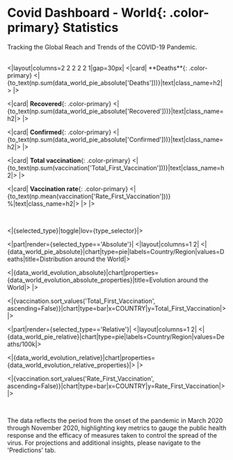 # Covid Dashboard - **World**{: .color-primary} Statistics

Tracking the Global Reach and Trends of the COVID-19 Pandemic.

<br/>
<|layout|columns=2 2 2 2 2 1|gap=30px|
<|card|
**Deaths**{: .color-primary}
<|{to_text(np.sum(data_world_pie_absolute['Deaths']))}|text|class_name=h2|>
|>

<|card|
**Recovered**{: .color-primary}
<|{to_text(np.sum(data_world_pie_absolute['Recovered']))}|text|class_name=h2|>
|>

<|card|
**Confirmed**{: .color-primary}
<|{to_text(np.sum(data_world_pie_absolute['Confirmed']))}|text|class_name=h2|>
|>

<|card|
**Total vaccination**{: .color-primary}
<|{to_text(np.sum(vaccination['Total_First_Vaccination']))}|text|class_name=h2|>
|>

<|card|
**Vaccination rate**{: .color-primary}
<|{to_text(np.mean(vaccination['Rate_First_Vaccination']))} %|text|class_name=h2|>
|>
|>

<br/>

<|{selected_type}|toggle|lov={type_selector}|>

<|part|render={selected_type=='Absolute'}|
<|layout|columns=1 2|
<|{data_world_pie_absolute}|chart|type=pie|labels=Country/Region|values=Deaths|title=Distribution around the World|>

<|{data_world_evolution_absolute}|chart|properties={data_world_evolution_absolute_properties}|title=Evolution around the World|>
|>

<|{vaccination.sort_values('Total_First_Vaccination', ascending=False)}|chart|type=bar|x=COUNTRY|y=Total_First_Vaccination|>
|>

<|part|render={selected_type=='Relative'}|
<|layout|columns=1 2|
<|{data_world_pie_relative}|chart|type=pie|labels=Country/Region|values=Deaths/100k|>

<|{data_world_evolution_relative}|chart|properties={data_world_evolution_relative_properties}|>
|>

<|{vaccination.sort_values('Rate_First_Vaccination', ascending=False)}|chart|type=bar|x=COUNTRY|y=Rate_First_Vaccination|>
|>

<br/>

The data reflects the period from the onset of the pandemic in March 2020 through November 2020, highlighting key metrics to gauge the public health response and the efficacy of measures taken to control the spread of the virus. For projections and additional insights, please navigate to the 'Predictions' tab.